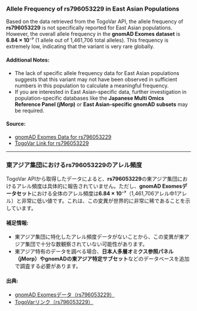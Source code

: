 ### Allele Frequency of rs796053229 in East Asian Populations

Based on the data retrieved from the TogoVar API, the allele frequency of **rs796053229** is not specifically reported for East Asian populations. However, the overall allele frequency in the **gnomAD Exomes dataset** is **6.84 × 10⁻⁷** (1 allele out of 1,461,706 total alleles). This frequency is extremely low, indicating that the variant is very rare globally.

#### Additional Notes:
- The lack of specific allele frequency data for East Asian populations suggests that this variant may not have been observed in sufficient numbers in this population to calculate a meaningful frequency.
- If you are interested in East Asian-specific data, further investigation in population-specific databases like the **Japanese Multi Omics Reference Panel (jMorp)** or **East Asian-specific gnomAD subsets** may be required.

#### Source:
- [gnomAD Exomes Data for rs796053229](https://gnomad.broadinstitute.org/variant/12-51807101-G-A?dataset=gnomad_r4)
- [TogoVar Link for rs796053229](https://togovar.org)

---

### 東アジア集団におけるrs796053229のアレル頻度

TogoVar APIから取得したデータによると、**rs796053229**の東アジア集団におけるアレル頻度は具体的に報告されていません。ただし、**gnomAD Exomesデータセット**における全体のアレル頻度は**6.84 × 10⁻⁷**（1,461,706アレル中1アレル）と非常に低い値です。これは、この変異が世界的に非常に稀であることを示しています。

#### 補足情報:
- 東アジア集団に特化したアレル頻度データがないことから、この変異が東アジア集団で十分な数観察されていない可能性があります。
- 東アジア特有のデータを調べる場合、**日本人多層オミクス参照パネル（jMorp）**や**gnomADの東アジア特定サブセット**などのデータベースを追加で調査する必要があります。

#### 出典:
- [gnomAD Exomesデータ（rs796053229）](https://gnomad.broadinstitute.org/variant/12-51807101-G-A?dataset=gnomad_r4)
- [TogoVarリンク（rs796053229）](https://togovar.org)